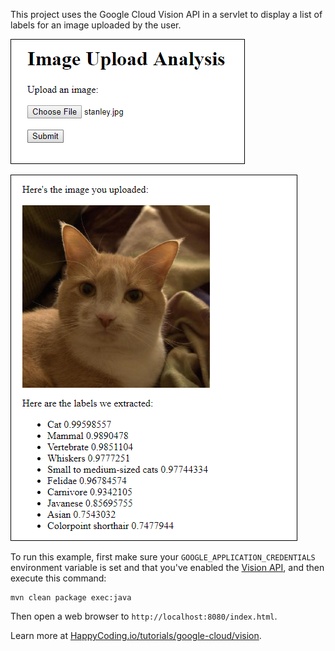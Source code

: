 This project uses the Google Cloud Vision API in a servlet to display a list of labels for an image uploaded by the user.

![image upload form](screenshot-1.png)

![image labels webpage](screenshot-2.png)

To run this example, first make sure your `GOOGLE_APPLICATION_CREDENTIALS` environment variable is set and that you've enabled the [Vision API](https://console.cloud.google.com/apis/library/vision.googleapis.com), and then execute this command:

```
mvn clean package exec:java
```

Then open a web browser to `http://localhost:8080/index.html`.

Learn more at [HappyCoding.io/tutorials/google-cloud/vision](https://happycoding.io/tutorials/google-cloud/vision).